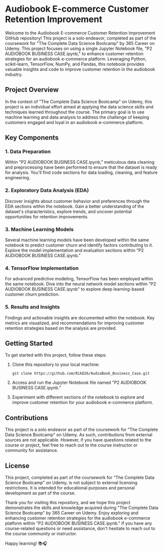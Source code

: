 # Audiobook E-commerce Customer Retention Improvement

Welcome to the Audiobook E-commerce Customer Retention Improvement GitHub repository! This project is a solo endeavor, completed as part of the coursework for "The Complete Data Science Bootcamp" by 365 Career on Udemy. This project focuses on using a single Jupyter Notebook file, "P2 AUDIOBOOK BUSINESS CASE.ipynb," to enhance customer retention strategies for an audiobook e-commerce platform. Leveraging Python, scikit-learn, TensorFlow, NumPy, and Pandas, this notebook provides valuable insights and code to improve customer retention in the audiobook industry.

## Project Overview

In the context of "The Complete Data Science Bootcamp" on Udemy, this project is an individual effort aimed at applying the data science skills and techniques learned throughout the course. The primary goal is to use machine learning and data analysis to address the challenge of keeping customers engaged and loyal in an audiobook e-commerce platform.

## Key Components

### 1. Data Preparation

Within "P2 AUDIOBOOK BUSINESS CASE.ipynb," meticulous data cleaning and preprocessing have been performed to ensure that the dataset is ready for analysis. You'll find code sections for data loading, cleaning, and feature engineering.

### 2. Exploratory Data Analysis (EDA)

Discover insights about customer behavior and preferences through the EDA sections within the notebook. Gain a better understanding of the dataset's characteristics, explore trends, and uncover potential opportunities for retention improvements.

### 3. Machine Learning Models

Several machine learning models have been developed within the same notebook to predict customer churn and identify factors contributing to it. Explore the model implementation and evaluation sections within "P2 AUDIOBOOK BUSINESS CASE.ipynb."

### 4. TensorFlow Implementation

For advanced predictive modeling, TensorFlow has been employed within the same notebook. Dive into the neural network model sections within "P2 AUDIOBOOK BUSINESS CASE.ipynb" to explore deep learning-based customer churn prediction.

### 5. Results and Insights

Findings and actionable insights are documented within the notebook. Key metrics are visualized, and recommendations for improving customer retention strategies based on the analysis are provided.

## Getting Started

To get started with this project, follow these steps:

1. Clone this repository to your local machine:
   ```
   git clone https://github.com/RikD26/AudioBook_Business_Case.git
   ```

2. Access and run the Jupyter Notebook file named "P2 AUDIOBOOK BUSINESS CASE.ipynb."

3. Experiment with different sections of the notebook to explore and improve customer retention for your audiobook e-commerce platform.

## Contributions

This project is a solo endeavor as part of the coursework for "The Complete Data Science Bootcamp" on Udemy. As such, contributions from external sources are not applicable. However, if you have questions related to the course or project, feel free to reach out to the course instructor or community for assistance.

## License

This project, completed as part of the coursework for "The Complete Data Science Bootcamp" on Udemy, is not subject to external licensing restrictions. It is intended for educational purposes and personal development as part of the course.

Thank you for visiting this repository, and we hope this project demonstrates the skills and knowledge acquired during "The Complete Data Science Bootcamp" by 365 Career on Udemy. Enjoy exploring and enhancing customer retention strategies for the audiobook e-commerce platform within "P2 AUDIOBOOK BUSINESS CASE.ipynb." If you have any course-related questions or need assistance, don't hesitate to reach out to the course community or instructor.

Happy learning! 📚🎧





